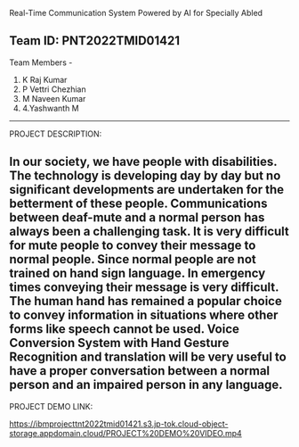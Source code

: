 Real-Time Communication System Powered by AI for Specially Abled

Team ID:  PNT2022TMID01421                    
----------------------------------------------------------------------------------------------------------------------------
Team Members - 
1. K Raj Kumar
2. P Vettri Chezhian 
3. M Naveen Kumar
4. 4.Yashwanth M
----------------------------------------------------------------------------------------------------------------------------

PROJECT DESCRIPTION:

In our society, we have people with disabilities. The technology is developing day by day but no significant developments
are undertaken for the betterment of these people. Communications between deaf-mute and a normal person has always been
a challenging task. It is very difficult for mute people to convey their message to normal people. Since normal people are
not trained on hand sign language. In emergency times conveying their message is very difficult. The human hand has remained
a popular choice to convey information in situations where other forms like speech cannot be used. Voice Conversion 
System with Hand Gesture Recognition and translation will be very useful to have a proper conversation between a normal 
person and an impaired person in any language.
------------------------------------------------------------------------------------------------------------------------
PROJECT DEMO LINK:

https://ibmprojecttnt2022tmid01421.s3.jp-tok.cloud-object-storage.appdomain.cloud/PROJECT%20DEMO%20VIDEO.mp4 
